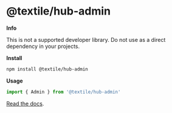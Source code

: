 # @textile/hub-admin

**Info**

This is not a supported developer library.
Do not use as a direct dependency in your projects.

**Install**

```bash
npm install @textile/hub-admin
```

**Usage**

```js
import { Admin } from '@textile/hub-admin'
```

[Read the docs](https://textileio.github.io/js-textile/).
